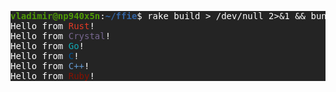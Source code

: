 <div style="background-color: #242424; color: #FEFEFE">
<pre><font color="#4E9A06"><b>vladimir@np940x5n</b></font>:<font color="#3465A4"><b>~/ffie</b></font>$ rake build &gt; /dev/null 2&gt;&amp;1 &amp;&amp; bundle exec ./rubie.rb
Hello from <font color="#E33A25">Rust</font>!
Hello from <font color="#776790">Crystal</font>!
Hello from <font color="#11ABB6">Go</font>!
Hello from <font color="#00589B">C</font>!
Hello from <font color="#6499D1">C++</font>!
Hello from <font color="#881102">Ruby</font>!
</pre>
</div>
